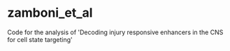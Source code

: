 # zamboni_et_al
Code for the analysis of 'Decoding injury responsive enhancers in the CNS for cell state targeting'
